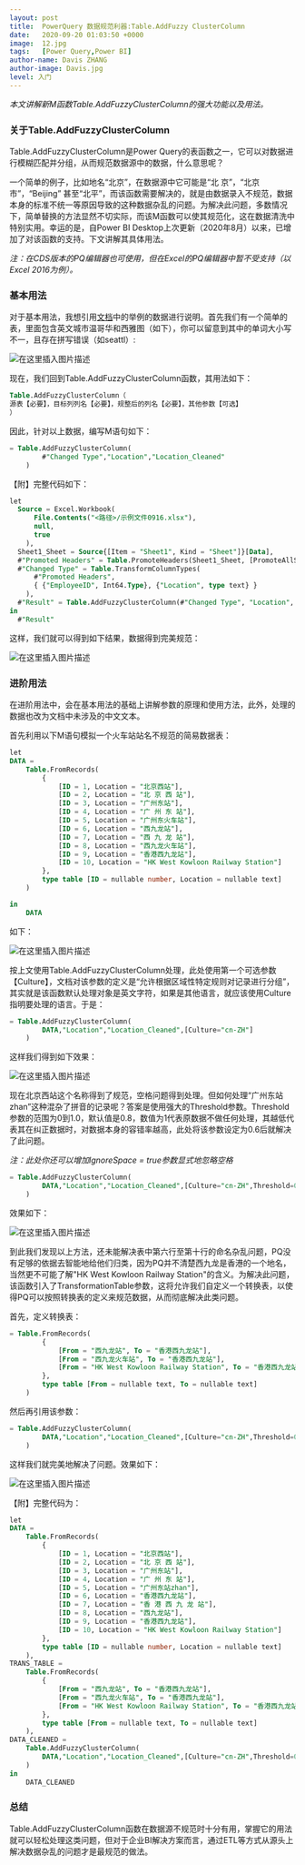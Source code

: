 ```yaml
---
layout: post
title:  PowerQuery 数据规范利器:Table.AddFuzzy ClusterColumn
date:   2020-09-20 01:03:50 +0000
image:  12.jpg
tags:   [Power Query,Power BI]
author-name: Davis ZHANG
author-image: Davis.jpg
level: 入门
---
```


*本文讲解新M函数Table.AddFuzzyClusterColumn的强大功能以及用法。*

### 关于Table.AddFuzzyClusterColumn

Table.AddFuzzyClusterColumn是Power Query的表函数之一，它可以对数据进行模糊匹配并分组，从而规范数据源中的数据，什么意思呢？

一个简单的例子，比如地名“北京”，在数据源中它可能是“北 京”，“北京市”，“Beijing” 甚至“北平”，而该函数需要解决的，就是由数据录入不规范，数据本身的标准不统一等原因导致的这种数据杂乱的问题。为解决此问题，多数情况下，简单替换的方法显然不切实际，而该M函数可以使其规范化，这在数据清洗中特别实用。幸运的是，自Power BI Desktop上次更新（2020年8月）以来，已增加了对该函数的支持。下文讲解其具体用法。

*注：在CDS版本的PQ编辑器也可使用，但在Excel的PQ编辑器中暂不受支持（以Excel 2016为例）。*

### 基本用法

对于基本用法，我想引用[文档](https://docs.microsoft.com/en-us/powerquery-m/table-addfuzzyclustercolumn)中的举例的数据进行说明。首先我们有一个简单的表，里面包含英文城市温哥华和西雅图（如下），你可以留意到其中的单词大小写不一，且存在拼写错误（如seattl）:

![在这里插入图片描述](https://img-blog.csdnimg.cn/20200916190349558.png#pic_center)

现在，我们回到Table.AddFuzzyClusterColumn函数，其用法如下：

```SQL
Table.AddFuzzyClusterColumn（
源表【必要】，目标列列名【必要】，规整后的列名【必要】，其他参数【可选】
）
```

因此，针对以上数据，编写M语句如下：

```SQL
= Table.AddFuzzyClusterColumn(
        #"Changed Type","Location","Location_Cleaned"
    )
```

【附】完整代码如下：

```SQL
let
  Source = Excel.Workbook(
      File.Contents("<路径>/示例文件0916.xlsx"), 
      null, 
      true
    ),
  Sheet1_Sheet = Source{[Item = "Sheet1", Kind = "Sheet"]}[Data],
  #"Promoted Headers" = Table.PromoteHeaders(Sheet1_Sheet, [PromoteAllScalars = true]),
  #"Changed Type" = Table.TransformColumnTypes(
      #"Promoted Headers", 
      { {"EmployeeID", Int64.Type}, {"Location", type text} }
    ),
  #"Result" = Table.AddFuzzyClusterColumn(#"Changed Type", "Location", "Location_Cleaned")
in
  #"Result"
```

这样，我们就可以得到如下结果，数据得到完美规范：

![在这里插入图片描述](https://img-blog.csdnimg.cn/20200916191933165.png#pic_center)


### 进阶用法

在进阶用法中，会在基本用法的基础上讲解参数的原理和使用方法，此外，处理的数据也改为文档中未涉及的中文文本。

首先利用以下M语句模拟一个火车站站名不规范的简易数据表：

```SQL
let
DATA = 
    Table.FromRecords(
        {
            [ID = 1, Location = "北京西站"],
            [ID = 2, Location = "北 京 西 站"],
            [ID = 3, Location = "广州东站"],
            [ID = 4, Location = "广 州 东 站"],
            [ID = 5, Location = "广州东火车站"],
            [ID = 6, Location = "西九龙站"],
            [ID = 7, Location = "西 九 龙 站"],
            [ID = 8, Location = "西九龙火车站"],
            [ID = 9, Location = "香港西九龙站"],
            [ID = 10, Location = "HK West Kowloon Railway Station"]
        },
        type table [ID = nullable number, Location = nullable text]
    )

in
    DATA
```

如下：

![在这里插入图片描述](https://img-blog.csdnimg.cn/20200917175803852.png?x-oss-process=image/watermark,type_ZmFuZ3poZW5naGVpdGk,shadow_10,text_RC1CSSB8IERhdmlzIG9uIEJJ,size_16,color_FFFFFF,t_70#pic_center)


按上文使用Table.AddFuzzyClusterColumn处理，此处使用第一个可选参数【Culture】，文档对该参数的定义是“允许根据区域性特定规则对记录进行分组”，其实就是该函数默认处理对象是英文字符，如果是其他语言，就应该使用Culture指明要处理的语言。于是：

```SQL
= Table.AddFuzzyClusterColumn(
        DATA,"Location","Location_Cleaned",[Culture="cn-ZH"]
    )
```

这样我们得到如下效果：

![在这里插入图片描述](https://img-blog.csdnimg.cn/20200917175836800.png?x-oss-process=image/watermark,type_ZmFuZ3poZW5naGVpdGk,shadow_10,text_RC1CSSB8IERhdmlzIG9uIEJJ,size_16,color_FFFFFF,t_70#pic_center)



现在北京西站这个名称得到了规范，空格问题得到处理。但如何处理“广州东站zhan”这种混杂了拼音的记录呢？答案是使用强大的Threshold参数。Threshold参数的范围为0到1.0，默认值是0.8，数值为1代表原数据不做任何处理，其越低代表其在纠正数据时，对数据本身的容错率越高，此处将该参数设定为0.6后就解决了此问题。

*注：此处你还可以增加IgnoreSpace = true参数显式地忽略空格*

```SQL
= Table.AddFuzzyClusterColumn(
        DATA,"Location","Location_Cleaned",[Culture="cn-ZH",Threshold=0.6]
    )
```

效果如下：

![在这里插入图片描述](https://img-blog.csdnimg.cn/20200917175951290.png?x-oss-process=image/watermark,type_ZmFuZ3poZW5naGVpdGk,shadow_10,text_RC1CSSB8IERhdmlzIG9uIEJJ,size_16,color_FFFFFF,t_70#pic_center)



到此我们发现以上方法，还未能解决表中第六行至第十行的命名杂乱问题，PQ没有足够的依据去智能地给他们归类，因为PQ并不清楚西九龙是香港的一个地名，当然更不可能了解"HK West Kowloon Railway Station"的含义。为解决此问题，该函数引入了TransformationTable参数，这将允许我们自定义一个转换表，以使得PQ可以按照转换表的定义来规范数据，从而彻底解决此类问题。

首先，定义转换表：

```SQL
= Table.FromRecords(
        {
            [From = "西九龙站", To = "香港西九龙站"],
            [From = "西九龙火车站", To = "香港西九龙站"],
            [From = "HK West Kowloon Railway Station", To = "香港西九龙站"]
        },
        type table [From = nullable text, To = nullable text]
    )
```

然后再引用该参数：

```SQL
= Table.AddFuzzyClusterColumn(
        DATA,"Location","Location_Cleaned",[Culture="cn-ZH",Threshold=0.6,TransformationTable=TRANS_TABLE]
    )
```

这样我们就完美地解决了问题。效果如下：


![在这里插入图片描述](https://img-blog.csdnimg.cn/20200917180039883.png?x-oss-process=image/watermark,type_ZmFuZ3poZW5naGVpdGk,shadow_10,text_RC1CSSB8IERhdmlzIG9uIEJJ,size_16,color_FFFFFF,t_70#pic_center)

【附】完整代码为：


```SQL
let
DATA = 
    Table.FromRecords(
        {
            [ID = 1, Location = "北京西站"],
            [ID = 2, Location = "北 京 西 站"],
            [ID = 3, Location = "广州东站"],
            [ID = 4, Location = "广 州 东 站"],
            [ID = 5, Location = "广州东站zhan"],
            [ID = 6, Location = "香港西九龙站"],
            [ID = 7, Location = "香 港 西 九 龙 站"],
            [ID = 8, Location = "西九龙站"],
            [ID = 9, Location = "香港西九龙站"],
            [ID = 10, Location = "HK West Kowloon Railway Station"]
        },
        type table [ID = nullable number, Location = nullable text]
    ),    
TRANS_TABLE = 
    Table.FromRecords(
        {
            [From = "西九龙站", To = "香港西九龙站"],
            [From = "西九龙火车站", To = "香港西九龙站"],
            [From = "HK West Kowloon Railway Station", To = "香港西九龙站"]
        },
        type table [From = nullable text, To = nullable text]
    ),
DATA_CLEANED = 
    Table.AddFuzzyClusterColumn(
        DATA,"Location","Location_Cleaned",[Culture="cn-ZH",Threshold=0.6,TransformationTable=TRANS_TABLE]
    )
in
    DATA_CLEANED
```

### 总结

Table.AddFuzzyClusterColumn函数在数据源不规范时十分有用，掌握它的用法就可以轻松处理这类问题，但对于企业BI解决方案而言，通过ETL等方式从源头上解决数据杂乱的问题才是最规范的做法。
